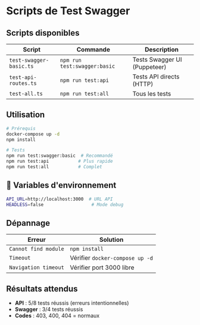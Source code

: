 #  Scripts de Test Swagger

##  Scripts disponibles

| Script | Commande | Description |
|--------|----------|-------------|
| `test-swagger-basic.ts` | `npm run test:swagger:basic` | Tests Swagger UI (Puppeteer) |
| `test-api-routes.ts` | `npm run test:api` | Tests API directs (HTTP) |
| `test-all.ts` | `npm run test:all` | Tous les tests |

##  Utilisation

```bash
# Prérequis
docker-compose up -d
npm install

# Tests
npm run test:swagger:basic  # Recommandé
npm run test:api           # Plus rapide
npm run test:all           # Complet
```

## 🔧 Variables d'environnement

```bash
API_URL=http://localhost:3000  # URL API
HEADLESS=false                  # Mode debug
```

##  Dépannage

| Erreur | Solution |
|--------|----------|
| `Cannot find module` | `npm install` |
| `Timeout` | Vérifier `docker-compose up -d` |
| `Navigation timeout` | Vérifier port 3000 libre |

##  Résultats attendus

- **API** : 5/8 tests réussis (erreurs intentionnelles)
- **Swagger** : 3/4 tests réussis
- **Codes** : 403, 400, 404 = normaux
